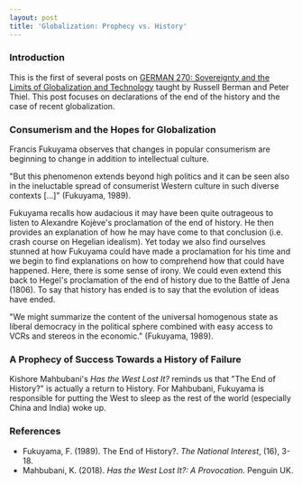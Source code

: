 ```yaml
---
layout: post
title: 'Globalization: Prophecy vs. History'
---
```

### Introduction
This is the first of several posts on [GERMAN 270: Sovereignty and the Limits of Globalization and Technology](https://www.documentcloud.org/documents/5677718-Thiel-German-270-Syllabus.html) taught by Russell Berman and Peter Thiel. This post focuses on declarations of the end of the history and the case of recent globalization.

### Consumerism and the Hopes for Globalization
Francis Fukuyama observes that changes in popular consumerism are beginning to change in addition to intellectual culture.

"But this phenomenon extends beyond high politics and it can be seen also in the ineluctable spread of consumerist Western culture in such diverse contexts [...]" (Fukuyama, 1989).

Fukuyama recalls how audacious it may have been quite outrageous to listen to Alexandre Kojève's proclamation of the end of history. He then provides an explanation of how he may have come to that conclusion (i.e. crash course on Hegelian idealism). Yet today we also find ourselves stunned at how Fukuyama could have made a proclamation for his time and we begin to find explanations on how to comprehend how that could have happened. Here, there is some sense of irony. We could even extend this back to Hegel's proclamation of the end of history due to the Battle of Jena (1806). To say that history has ended is to say that the evolution of ideas have ended.

"We might summarize the content of the universal homogenous state as liberal democracy in the political sphere combined with easy access to VCRs and stereos in the economic." (Fukuyama, 1989).

### A Prophecy of Success Towards a History of Failure
Kishore Mahbubani's *Has the West Lost It?* reminds us that "The End of History?" is actually a return to History. For Mahbubani, Fukuyama is responsible for putting the West to sleep as the rest of the world (especially China and India) woke up.


### References
- Fukuyama, F. (1989). The End of History?. *The National Interest*, (16), 3-18.
- Mahbubani, K. (2018). *Has the West Lost It?: A Provocation*. Penguin UK.
